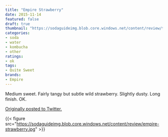 ```yaml
---
title: "Empire Strawberry"
date: 2015-11-14
featured: false
draft: true
thumbnail: "https://sodaguideimg.blob.core.windows.net/content/review/thumbs/empire-strawberry.jpg"
categories:
- soda
- water
- kombucha
- other
ratings:
- ok
tags:
- Quite Sweet
brands:
- Empire
---
```


Medium sweet. Fairly tangy but subtle wild strawberry. Slightly dusty. Long finish. OK.

[Originally posted to Twitter.](https://twitter.com/Cavorter/status/665624947314827264)

{{< figure src="https://sodaguideimg.blob.core.windows.net/content/review/empire-strawberry.jpg" >}}

